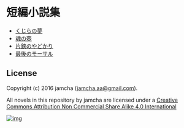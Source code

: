 # 短編小説集

-   [くじらの夢](https://github.com/jamcha-aa/ShortShort/blob/master/articles/WhaleDreams.md)
-   [魂の壺](https://github.com/jamcha-aa/ShortShort/blob/master/articles/HeroesCoffin.md)
-   [片鋏のやどかり](https://github.com/jamcha-aa/ShortShort/blob/master/articles/Hermitcrab.md)
-   [最後のモーサル](https://github.com/jamcha-aa/ShortShort/blob/master/articles/LastMorthal.md)

## License

Copyright (c) 2016 jamcha (jamcha.aa@gmail.com).  

All novels in this repository by jamcha are licensed under a [Creative Commons Attribution Non Commercial Share Alike 4.0 International](http://creativecommons.org/licenses/by-nc-sa/4.0/deed)  

[![img](http://i.creativecommons.org/l/by-nc-sa/3.0/80x15.png)](http://creativecommons.org/licenses/by-nc-sa/4.0/deed)